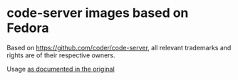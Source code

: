 # code-server images based on Fedora

Based on https://github.com/coder/code-server, all relevant trademarks and rights are of their respective owners.

Usage [as documented in the original](https://coder.com/docs/code-server/latest/install#docker)
